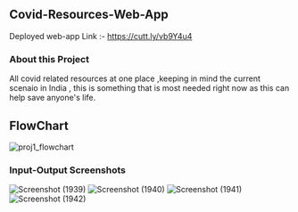 ## Covid-Resources-Web-App  
Deployed web-app Link :- https://cutt.ly/vb9Y4u4  
  
### About this Project  
All covid related resources at one place ,keeping in mind the current scenaio in India , this is something that is most needed right now as this can help save anyone's life.
  
## FlowChart  

![proj1_flowchart](https://user-images.githubusercontent.com/54064843/133988028-7588df20-157a-44a9-9e70-402dac446e49.jpg)
    
### Input-Output Screenshots 
![Screenshot (1939)](https://user-images.githubusercontent.com/54064843/133983923-290288d3-823d-410b-a471-ac7110ccc118.png)
![Screenshot (1940)](https://user-images.githubusercontent.com/54064843/133983968-f1315c13-c448-41d6-9276-370441a6eefd.png)
![Screenshot (1941)](https://user-images.githubusercontent.com/54064843/133983978-a306491f-9672-4ab0-a9b7-ff10fdba6cab.png)
![Screenshot (1942)](https://user-images.githubusercontent.com/54064843/133983996-57d303aa-ca73-45ae-a6f9-2c8f0ca70413.png)
  
  




